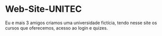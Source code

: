# Web-Site-UNITEC
Eu e mais 3 amigos criamos uma universidade fictícia, tendo nesse site os cursos que oferecemos, acesso ao login e quizes.
